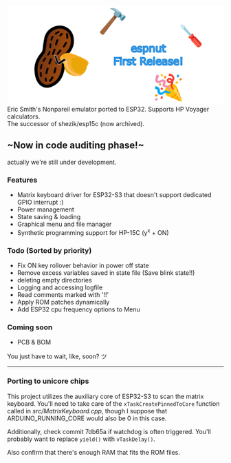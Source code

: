 [![](markdownAssets/banner.png)](https://github.com/shezik/espnut)  
Eric Smith's Nonpareil emulator ported to ESP32. Supports HP Voyager calculators.  
The successor of shezik/esp15c (now archived).

## ~Now in code auditing phase!~
actually we're still under development.

### Features
- Matrix keyboard driver for ESP32-S3 that doesn't support dedicated GPIO interrupt :)
- Power management
- State saving & loading
- Graphical menu and file manager
- Synthetic programming support for HP-15C (y<sup>x</sup> + ON)

### Todo (Sorted by priority)
- Fix ON key rollover behavior in power off state
- Remove excess variables saved in state file (Save blink state!!)
- deleting empty directories
- Logging and accessing logfile
- Read comments marked with '!!'
- Apply ROM patches dynamically
- Add ESP32 cpu frequency options to Menu

### Coming soon
- PCB & BOM

You just have to wait, like, soon? ツ  

----------------

### Porting to unicore chips
This project utilizes the auxiliary core of ESP32-S3 to scan the matrix keyboard. You'll need to take care of the `xTaskCreatePinnedToCore` function called in *src/MatrixKeyboard.cpp*, though I suppose that ARDUINO_RUNNING_CORE would also be 0 in this case.

Additionally, check commit 7db65a if watchdog is often triggered. You'll probably want to replace `yield()` with `vTaskDelay()`.

Also confirm that there's enough RAM that fits the ROM files.
